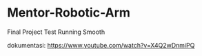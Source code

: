 # Mentor-Robotic-Arm
Final Project Test Running Smooth

dokumentasi: https://www.youtube.com/watch?v=X4Q2wDnmiPQ
